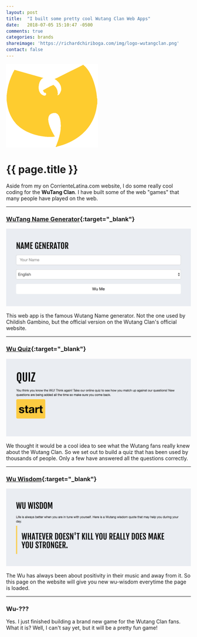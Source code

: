 ```yaml
---
layout: post
title:  "I built some pretty cool Wutang Clan Web Apps"
date:   2018-07-05 15:10:47 -0500
comments: true
categories: brands
shareimage: 'https://richardchiriboga.com/img/logo-wutangclan.png'
contact: false
---
```

<img src="/img/logo-wutangclan.png" class="img-responsive center-block featured-blog-img" />

# {{ page.title }}

Aside from my on CorrienteLatina.com website, I do some really cool coding for the **WuTang Clan**. I have built some of the web "games" that many people have played on the web.

***

### [WuTang Name Generator](http://wutangclan.net/name-generator/){:target="_blank"}
<img src="/img/blog/wu-app-name-generator.jpg" class="img-responsive center-block featured-blog-img" />

This web app is the famous Wutang Name generator. Not the one used by Childish Gambino, but the official version on the Wutang Clan's official website.

***

### [Wu Quiz](http://wutangclan.net/quiz/){:target="_blank"}
<img src="/img/blog/wu-app-quiz.jpg" class="img-responsive center-block featured-blog-img" />

We thought it would be a cool idea to see what the Wutang fans really knew about the Wutang Clan. So we set out to build a quiz that has been used by thousands of people. Only a few have answered all the questions correctly.

***

### [Wu Wisdom](http://wutangclan.net/wu-wisdom/){:target="_blank"}
<img src="/img/blog/wu-app-wisdom.jpg" class="img-responsive center-block featured-blog-img" />

The Wu has always been about positivity in their music and away from it. So this page on the website will give you new wu-wisdom everytime the page is loaded.

***

### Wu-???

Yes. I just finished building a brand new game for the Wutang Clan fans. What it is? Well, I can't say yet, but it will be a pretty fun game!